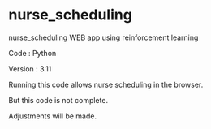 # nurse_scheduling
nurse_scheduling WEB app using reinforcement learning

Code : Python

Version : 3.11

Running this code allows nurse scheduling in the browser.

But this code is not complete.

Adjustments will be made.


